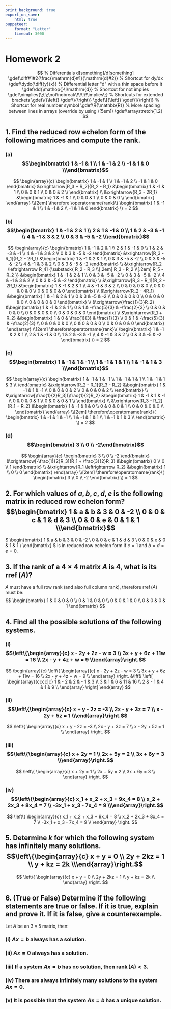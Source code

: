 ```yaml
---
print_background: true
export_on_save:
    html: true
puppeteer:
    format: "Letter"
    timeout: 3000
---
```


# Homework 2

$$
    % Differentials d[something]/d[something]
    \gdef\diff#1#2{\frac{\mathrm{d}#1}{\mathrm{d}#2}}
    % Shortcut for dy/dx
    \gdef\dydx{\diff{y}{x}}
    % Differential letter "d" with a thin space before it
    \gdef\dd{\mathop{}\!\mathrm{d}}
    % Shortcut for not implies
    \gdef\nimplies{\;\;\;\not\nobreak\!\!\!\!\implies\;}
    % Shortcuts for extended brackets
    \gdef\({\left(} \gdef\){\right)}
    \gdef\[{\left[} \gdef\]{\right]}
    % Shortcut for real number symbol
    \gdef\R{\mathbb{R}}
    % More spacing between lines in arrays (override by using \[5em])
    \gdef\arraystretch{1.2}
$$

## 1. Find the reduced row echelon form of the following matrices and compute the rank.

### (a) $$\begin{bmatrix}    1 & -1 & 1 \\    1 & -1 & 2 \\    -1 & 1 & 0 \\\end{bmatrix}$$

$$
\begin{array}{c}
    \begin{bmatrix}
        1 & -1 & 1 \\
        1 & -1 & 2 \\
        -1 & 1 & 0
    \end{bmatrix}
    &\xrightarrow[R_3 + R_2]{R_2 - R_1}
    &\begin{bmatrix}
        1 & -1 & 1 \\
        0 & 0 & 1 \\
        0 & 0 & 2 \\
    \end{bmatrix}
    \\
    &\xrightarrow{R_3 - 2R_1}
    &\begin{bmatrix}
        1 & -1 & 1 \\
        0 & 0 & 1 \\
        0 & 0 & 0 \\
    \end{bmatrix}
\end{array}
\\[2em]
\therefore \operatorname{rank}\(
    \begin{bmatrix}
        1 & -1 & 1 \\
        1 & -1 & 2 \\
        -1 & 1 & 0
    \end{bmatrix}
\) = 2
$$

### (b) $$\begin{bmatrix}    1 & -1 & 2 & 1 \\    2 & 1 & -1 & 0 \\    1 & 2 & -3 & -1 \\    4 & -1 & 3 & 2 \\    0 & 3 & -5 & -2 \\\end{bmatrix}$$

$$
\begin{array}{c}
    \begin{bmatrix}
        1 & -1 & 2 & 1 \\
        2 & 1 & -1 & 0 \\
        1 & 2 & -3 & -1 \\
        4 & -1 & 3 & 2 \\
        0 & 3 & -5 & -2
    \end{bmatrix}
    &\xrightarrow[R_3 - R_1]{R_2 - 2R_1}
    &\begin{bmatrix}
        1 & -1 & 2 & 1 \\
        0 & 3 & -5 & -2 \\
        0 & 3 & -5 & -2 \\
        4 & -1 & 3 & 2 \\
        0 & 3 & -5 & -2
    \end{bmatrix}
    \\
    &\xrightarrow[R_2 \leftrightarrow R_4]
    {\substack{
        R_2 - R_3 \\[.2em]
        R_3 - R_2 \\[.2em]
        R_5 - R_2
    }}
    &\begin{bmatrix}
        1 & -1 & 2 & 1 \\
        0 & 3 & -5 & -2 \\
        0 & 3 & -5 & -2 \\
        4 & -1 & 3 & 2 \\
        0 & 3 & -5 & -2
    \end{bmatrix}
    \\
    &\xrightarrow[R_3 - R_1]{R_2 - 2R_1}
    &\begin{bmatrix}
        1 & -1 & 2 & 1 \\
        4 & -1 & 3 & 2 \\
        0 & 0 & 0 & 0 \\
        0 & 0 & 0 & 0 \\
        0 & 0 & 0 & 0
    \end{bmatrix}
    \\
    &\xrightarrow{R_2 - 4R_1}
    &\begin{bmatrix}
        1 & -1 & 2 & 1 \\
        0 & 3 & -5 & -2 \\
        0 & 0 & 0 & 0 \\
        0 & 0 & 0 & 0 \\
        0 & 0 & 0 & 0
    \end{bmatrix}
    \\
    &\xrightarrow{\frac{1}{3}R_2}
    &\begin{bmatrix}
        1 & -1 & 2 & 1 \\
        0 & 1 & -\frac{5}{3} & -\frac{2}{3} \\
        0 & 0 & 0 & 0 \\
        0 & 0 & 0 & 0 \\
        0 & 0 & 0 & 0
    \end{bmatrix}
    \\
    &\xrightarrow{R_1 + R_2}
    &\begin{bmatrix}
        1 & 0 & \frac{1}{3} & \frac{1}{3} \\
        0 & 1 & -\frac{5}{3} & -\frac{2}{3} \\
        0 & 0 & 0 & 0 \\
        0 & 0 & 0 & 0 \\
        0 & 0 & 0 & 0
    \end{bmatrix}
\end{array}
\\[2em]
\therefore\operatorname{rank}\(
\begin{bmatrix}
        1 & -1 & 2 & 1 \\
        2 & 1 & -1 & 0 \\
        1 & 2 & -3 & -1 \\
        4 & -1 & 3 & 2 \\
        0 & 3 & -5 & -2
    \end{bmatrix}
\) = 2
$$

### (c\) $$\begin{bmatrix}    1 & -1 & 1 & -1 \\    1 & -1 & 1 & 1 \\    1 & -1 & 1 & 3 \\\end{bmatrix}$$

$$
\begin{array}{c}
    \begin{bmatrix}
        1 & -1 & 1 & -1 \\
        1 & -1 & 1 & 1 \\
        1 & -1 & 1 & 3 \\
    \end{bmatrix}
    &\xrightarrow[R_2 - R_1]{R_3 - R_2}
    &\begin{bmatrix}
        1 & -1 & 1 & -1 \\
        0 & 0 & 0 & 2 \\
        0 & 0 & 0 & 2 \\
    \end{bmatrix}
    \\
    &\xrightarrow[\frac{1}{2}R_3]{\frac{1}{2}R_2}
    &\begin{bmatrix}
        1 & -1 & 1 & -1 \\
        0 & 0 & 0 & 1 \\
        0 & 0 & 0 & 1 \\
    \end{bmatrix}
    \\
    &\xrightarrow[R_3 - R_2]{R_1 + R_2}
    &\begin{bmatrix}
        1 & -1 & 1 & 0 \\
        0 & 0 & 0 & 1 \\
        0 & 0 & 0 & 0 \\
    \end{bmatrix}
\end{array}
\\[2em]
\therefore\operatorname{rank}\(
    \begin{bmatrix}
        1 & -1 & 1 & -1 \\
        1 & -1 & 1 & 1 \\
        1 & -1 & 1 & 3 \\
    \end{bmatrix}
\) = 2
$$

### (d) $$\begin{bmatrix}    3 \\    0 \\    -2\end{bmatrix}$$

$$
\begin{array}{c}
    \begin{bmatrix}
        3 \\
        0 \\
        -2
    \end{bmatrix}
    &\xrightarrow[-\frac{1}{2}R_3]{R_1 + \frac{3}{2}R_3}
    &\begin{bmatrix}
        0 \\
        0 \\
        1
    \end{bmatrix}
    \\
    &\xrightarrow{R_1 \leftrightarrow R_2}
    &\begin{bmatrix}
        1 \\
        0 \\
        0
    \end{bmatrix}
\end{array}
\\[2em]
\therefore\operatorname{rank}\(
    \begin{bmatrix}
        3 \\
        0 \\
        -2
    \end{bmatrix}
\) = 1
$$

## 2. For which values of $a, b, c, d, e$ is the following matrix in reduced row echelon form? $$\begin{bmatrix}    1 & a & b & 3 & 0 & -2 \\    0 & 0 & c & 1 & d & 3 \\    0 & 0 & e & 0 & 1 & 1 \\\end{bmatrix}$$

$
\begin{bmatrix}
    1 & a & b & 3 & 0 & -2 \\
    0 & 0 & c & 1 & d & 3 \\
    0 & 0 & e & 0 & 1 & 1 \\
\end{bmatrix}
$ is in reduced row echelon form if $c=1$ and $b=d=e=0$.

## 3. If the rank of a $4\times4$ matrix $A$ is $4$, what is its $\operatorname{rref}(A)$?

$A$ must have a full row rank (and also full column rank), therefore $\operatorname{rref}(A)$ must be:
$$
\begin{bmatrix}
    1 & 0 & 0 & 0 \\
    0 & 1 & 0 & 0 \\
    0 & 0 & 1 & 0 \\
    0 & 0 & 0 & 1
\end{bmatrix}
$$

## 4. Find all the possible solutions of the following systems.

### (i) $$\left\{\begin{array}{c}    x - 2y + 2z - w = 3 \\    3x + y + 6z + 11w = 16 \\    2x - y + 4z + w = 9 \\\end{array}\right.$$

$$
\begin{array}{c}
    \left\{
    \begin{array}{c}
        x - 2y + 2z - w = 3 \\
        3x + y + 6z + 11w = 16 \\
        2x - y + 4z + w = 9 \\
    \end{array}
    \right.
    &\iff&
    \left[
        \begin{array}{cccc|c}
            1 & - 2 & 2 & - 1 & 3 \\
            3 & 1 & 6 & 11 & 16 \\
            2 & - 1 & 4 & 1 & 9 \\
        \end{array}
    \right]
\end{array}
$$

### (ii) $$\left\{\begin{array}{c}    x + y - 2z = -3 \\    2x - y + 3z = 7 \\    x - 2y + 5z = 1 \\\end{array}\right.$$

$$
\left\{
\begin{array}{c}
    x + y - 2z = -3 \\
    2x - y + 3z = 7 \\
    x - 2y + 5z = 1 \\
\end{array}
\right.
$$

### (iii) $$\left\{\begin{array}{c}    x + 2y = 1 \\    2x + 5y = 2 \\    3x + 6y = 3 \\\end{array}\right.$$

$$
\left\{
\begin{array}{c}
    x + 2y = 1 \\
    2x + 5y = 2 \\
    3x + 6y = 3 \\
\end{array}
\right.
$$

### (iv) $$\left\{\begin{array}{c}    x_1 + x_2 + x_3 + 9x_4 = 8 \\    x_2 + 2x_3 + 8x_4 = 7 \\    -3x_1 + x_3 - 7x_4 = 9 \\\end{array}\right.$$

$$
\left\{
\begin{array}{c}
    x_1 + x_2 + x_3 + 9x_4 = 8 \\
    x_2 + 2x_3 + 8x_4 = 7 \\
    -3x_1 + x_3 - 7x_4 = 9 \\
\end{array}
\right.
$$

## 5. Determine $k$ for which the following system has infinitely many solutions. $$\left\{\begin{array}{c}    x + y = 0 \\    2y + 2kz = 1 \\    y + kz = 2k \\\end{array}\right.$$

$$
\left\{
\begin{array}{c}
    x + y = 0 \\
    2y + 2kz = 1 \\
    y + kz = 2k \\
\end{array}
\right.
$$

## 6. (True or False) Determine if the following statements are true or false. If it is true, explain and prove it. If it is false, give a counterexample.

Let $A$ be an $3\times5$ matrix, then:

### (i) $Ax = b$ always has a solution.

### (ii) $Ax = 0$ always has a solution.

### (iii) If a system $Ax = b$ has no solution, then $\operatorname{rank}(A) < 3$.

### (iv) There are always infinitely many solutions to the system $Ax = 0$.

### (v) It is possible that the system $Ax = b$ has a unique solution.
